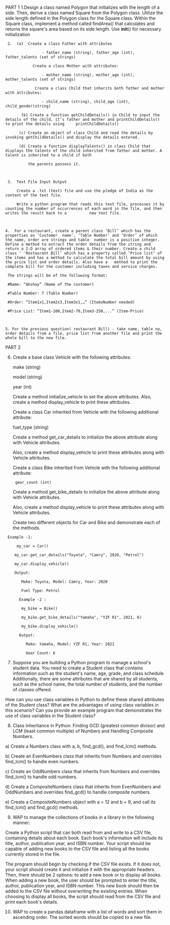 PART 1
1.Design a class named Polygon that initializes with the length of a side. Then, derive a class named Square from the Polygon class. Utilize the side length defined in the Polygon class for the Square class. Within the Square class, implement a method called findArea() that calculates and returns the square's area based on its side length. Use __init__() for necessary initialization

     2.  (a)  Create a class Father with attributes

                    - father_name (string), father_age (int), father_talents (set of strings)

                Create a class Mother with attributes:

                    - mother_name (string), mother_age (int), mother_talents (set of strings)

                 Create a class Child that inherits both father and mother with attributes: 

                    - child_name (string), child_age (int), child_gender(string)

           (b) Create a function getChildDetails() in Child to input the details of the child, it’s father and mother and printChildDetails() to print the details using     printChildDetails()

          (c) Create an object of class Child and read the details by invoking getChildDetails() and display the details entered.

          (d) Create a function displayTalents() in class Child that displays the talents of the child inherited from father and mother. A talent is inherited to a child if both

              the parents possess it.



     3.  Text File Input Output

         Create a .txt (text) file and use the pledge of India as the content of the text file.

         Write a python program that reads this text file, processes it by counting the number of occurrences of each word in the file, and then writes the result back to a          new text file.



    4.  For a restaurant, create a parent class ‘Bill’ which has the properties as ‘Customer  name’, ‘Table Number’ and ‘Order’ of which the name, order are strings and table  number is a positive integer. Define a method to extract the order details from the string and return a 2-D array of ordered items & their number. Create a child class ‘ 'Restaurant Bill’ which has a property called ‘Price list’ of the items and has a method to calculate the total bill amount by using the price list and order details. Also have a   method to print the complete bill for the customer including taxes and service charges.

     The strings will be of the following format:

     #Name: “Akshay” (Name of the customer)

     #Table Number: 7 (Table Number)

     #Order: “Item1x1,Item2x3,Item3x1,…” (ItemxNumber needed)

     #Price List: “Item1-100,Item2-70,Item3-250,...” (Item-Price)



    5. For the previous question( restaurant Bill) - take name, table no, order details from a file, price list from another file and print the whole bill to the new file.

PART 2

6.    Create a base class Vehicle with the following attributes:

         make (string)

         model (string)

         year (int)

       Create a method initialize_vehicle to set the above attributes. Also, create a method display_vehicle to print these attributes.

       Create a class Car inherited from Vehicle with the following additional attribute:

         fuel_type (string)

       Create a method get_car_details to initialize the above attribute along with Vehicle attributes.

       Also, create a method display_vehicle to print these attributes along with Vehicle attributes.

       Create a class Bike inherited from Vehicle with the following additional attribute:

           gear_count (int)

      Create a method get_bike_details to initialize the above attribute along with Vehicle attributes.

      Also, create a method display_vehicle to print these attributes along with Vehicle attributes.

      Create two different objects for Car and Bike and demonstrate each of the methods.

     Example -1:

         my_car = Car()

        my_car.get_car_details("Toyota", "Camry", 2020, "Petrol")

        my_car.display_vehicle()

        Output:

           Make: Toyota, Model: Camry, Year: 2020

           Fuel Type: Petrol

          Example -2 :

           my_bike = Bike()

           my_bike.get_bike_details("Yamaha", "YZF R1", 2021, 6)

           my_bike.display_vehicle()

          Output:

             Make: Yamaha, Model: YZF R1, Year: 2021

             Gear Count: 6



7. Suppose you are building a Python program to manage a school's student data. You need to create a Student class that contains information such as the student's name, age, grade, and class schedule. Additionally, there are some attributes that are shared by all students, such as the school name, the total number of students, and the number of classes offered.

How can you use class variables in Python to define these shared attributes of the Student class? What are the advantages of using class variables in this scenario? Can you provide an example program that demonstrates the use of class variables in the Student class? 



8. Class Inheritance in Python: Finding GCD (greatest common divisor) and LCM (least common multiple) of Numbers and Handling Composite Numbers.


a) Create a Numbers class with a, b, find_gcd(), and find_lcm() methods.

b) Create an EvenNumbers class that inherits from Numbers and overrides find_lcm() to handle even numbers.

c) Create an OddNumbers class that inherits from Numbers and overrides find_lcm() to handle odd numbers.

d) Create a CompositeNumbers class that inherits from EvenNumbers and OddNumbers and overrides find_gcd() to handle composite numbers.

e) Create a CompositeNumbers object with a = 12 and b = 9, and call its find_lcm() and find_gcd() methods.



9. WAP to manage the collections of books in a library in the following  manner:

 Create a Python script that can both read from and write to a CSV file, containing details about each book. Each book's information will include its title, author, publication year, and ISBN number. Your script should be capable of adding new books to the CSV file and listing all the books currently stored in the file.

The program should begin by checking if the CSV file exists. If it does not, your script should create it and initialize it with the appropriate headers. Then, there should be 2 options: to add a new book or to display all books. When adding a new book, the user should be prompted to enter the title, author, publication year, and ISBN number. This new book should then be added to the CSV file without overwriting the existing entries. When choosing to display all books, the script should read from the CSV file and print each book's details.

10. WAP to create a pandas dataframe with a list of words and sort them in ascending order. The sorted words should be copied to a new file.

